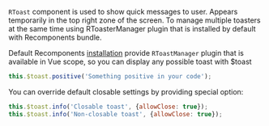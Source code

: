 `RToast` component is used to show quick messages to user.  Appears temporarily in the top right zone of the screen.
To manage multiple toasters at the same time using RToasterManager plugin that is installed by default with Recomponents bundle.

Default Recomponents [installation](../../../../#usage) provide `RToastManager` plugin that is available in Vue scope, so you can display any possible toast with $toast

```js
this.$toast.positive('Something positive in your code');
```

You can override default closable settings by providing special option:

```js
this.$toast.info('Closable toast', {allowClose: true});
this.$toast.info('Non-closable toast', {allowClose: true});
```
